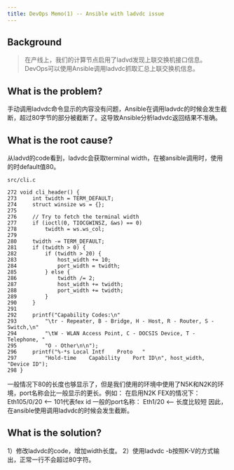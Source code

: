 ```yaml
---
title: DevOps Memo(1) -- Ansible with ladvdc issue
---
```


## Background

> 在产线上，我们的计算节点启用了ladvd发现上联交换机接口信息。DevOps可以使用Ansible调用ladvdc抓取汇总上联交换机信息。


## What is the problem?

手动调用ladvdc命令显示的内容没有问题，Ansible在调用ladvdc的时候会发生截断，超过80字节的部分被截断了。这导致Ansible分析ladvdc返回结果不准确。


## What is the root cause?

从ladvd的code看到，ladvdc会获取terminal width，在被ansible调用时，使用的时default值80。


```
src/cli.c

272 void cli_header() {
273     int twidth = TERM_DEFAULT;
274     struct winsize ws = {};
275
276     // Try to fetch the terminal width
277     if (ioctl(0, TIOCGWINSZ, &ws) == 0)
278         twidth = ws.ws_col;
279
280     twidth -= TERM_DEFAULT;
281     if (twidth > 0) {
282         if (twidth > 20) {
283             host_width += 10;
284             port_width = twidth;
285         } else {
286             twidth /= 2;
287             host_width += twidth;
288             port_width += twidth;
289         }
290     }
291
292     printf("Capability Codes:\n"
293         "\tr - Repeater, B - Bridge, H - Host, R - Router, S - Switch,\n"
294         "\tW - WLAN Access Point, C - DOCSIS Device, T - Telephone, "
295         "O - Other\n\n");
296     printf("%-*s Local Intf    Proto   "
297         "Hold-time    Capability    Port ID\n", host_width, "Device ID");
298 }
```

  一般情况下80的长度也够显示了，但是我们使用的环境中使用了N5K和N2K的环境，port名称会比一般显示的更长。例如：
  在启用N2K FEX的情况下：Eth105/0/20 <-- 101代表fex id
  一般的port名称：       Eth1/20     <-- 长度比较短
  因此，在ansible使用调用ladvdc的时候会发生截断。


## What is the solution?

  1）修改ladvdc的code，增加width长度。
  2）使用ladvdc -b按照K-V的方式输出，正常一行不会超过80字符。

